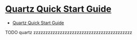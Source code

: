 # [Quartz Quick Start Guide](http://www.quartz-scheduler.org/documentation/2.4.0-SNAPSHOT/quick-start-guide.html)

- [Quartz Quick Start Guide](#quartz-quick-start-guide)














TODO quartz zzzzzzzzzzzzzzzzzzzzzzzzzzzzzzzzzzzzzzzzz